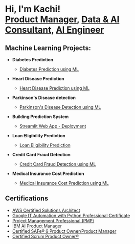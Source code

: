 <h1>Hi, I'm Kachi! <br/><a href="https://www.linkedin.com/in/onyekachi-iloghalu">Product Manager</a>, <a href="https://www.linkedin.com/in/onyekachi-iloghalu">Data & AI Consultant</a>, <a href="https://www.linkedin.com/in/onyekachi-iloghalu">AI Engineer</a></h1>

<h2> Machine Learning Projects:</h2>

- <b>Diabetes Prediction</b>
  - [Diabetes Prediction using ML](https://github.com/Kachi-bliztech/Machine-Learning-Projects/tree/main)
 
- <b>Heart Disease Prediction</b>
  - [Heart Disease Prediction using ML](https://github.com/Kachi-bliztech/HearthDiseasePrediction)

- <b>Parkinson's Disease detection</b>
  - [Parkinson's Disease Detection using ML](https://github.com/Kachi-bliztech/ParkinsonDiseaseDetection)

  
- <b>Building Prediction System</b>
  - [Streamlit Web App - Deployment](https://github.com/Kachi-bliztech/HousePricePrediction-/tree/main)
 

- <b>Loan Eligibility Prediction</b>
  - [Loan Eligibility Prediction](https://github.com/Kachi-bliztech/LoanStatusPrediction)

- <b>Credit Card Fraud Detection </b>
  - [Credit Card Fraud Detection using ML](https://github.com/Kachi-bliztech/CreditCardFraudDetection-)

- <b>Medical Insurance Cost Prediction </b>
  - [Medical Insurance Cost Prediction using ML](https://github.com/Kachi-bliztech/MedicalInsuranceCostPrediction/blob/main/README.md)
    
<h2> Certifications</h2>
  
- [AWS Certified Solutions Architect](https://www.credly.com/badges/d4a1b2d3-cd38-48ab-817f-f46c6069e6c8)
- [Google IT Automation with Python Professional Certificate](https://www.credly.com/badges/e4f05300-8f03-4c68-993c-e331f540d2e6/linked_in_profile)
- [Project Management Professional (PMP)](https://www.credly.com/badges/d7fe6891-4fe1-446e-a5a2-ff7838c7628e)
- [IBM AI Product Manager](https://www.coursera.org/account/accomplishments/professional-cert/3FOJS22VV3RT)
- [Certified SAFe® 6 Product Owner/Product Manager](https://www.credly.com/earner/earned/share/68a7bac6-e826-4a32-8988-b3092976ba8a)
- [Certified Scrum Product Owner®](https://bcert.me/bc/html/show-badge.html?b=vfafytop)
